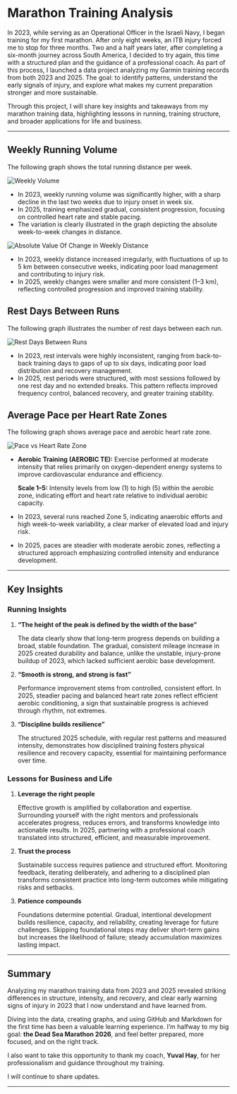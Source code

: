 
# Marathon Training Analysis

In 2023, while serving as an Operational Officer in the Israeli Navy, I began training for my first marathon. 
After only eight weeks, an ITB injury forced me to stop for three months.
Two and a half years later, after completing a six-month journey across South America, I decided to try again, this time with a structured plan and the guidance of a professional coach.
As part of this process, I launched a data project analyzing my Garmin training records from both 2023 and 2025. The goal: to identify patterns, understand the early signals of injury, and explore what makes my current preparation stronger and more sustainable.

Through this project, I will share key insights and takeaways from my marathon training data, highlighting lessons in running, training structure, and broader applications for life and business.

---

##  Weekly Running Volume
The following graph shows the total running distance per week.

![Weekly Volume](https://github.com/user-attachments/assets/9bd5f675-3d9f-4f70-8f18-441ca5dc89cb)

- In 2023, weekly running volume was significantly higher, with a sharp decline in the last two weeks due to injury onset in week six.
- In 2025, training emphasized gradual, consistent progression, focusing on controlled heart rate and stable pacing.
- The variation is clearly illustrated in the graph depicting the absolute week-to-week changes in distance.

![Absolute Value Of Change in Weekly Distance](https://github.com/user-attachments/assets/aadbb38b-45d7-42fe-8870-e96a1b9fa7a7)

- In 2023, weekly distance increased irregularly, with fluctuations of up to 5 km between consecutive weeks, indicating poor load management and contributing to injury risk.
- In 2025, weekly changes were smaller and more consistent (1–3 km), reflecting controlled progression and improved training stability.

##  Rest Days Between Runs
The following graph illustrates the number of rest days between each run.

![Rest Days Between Runs](https://github.com/user-attachments/assets/b9b069ce-7176-4dd5-af73-e597b1bc5f06)


- In 2023, rest intervals were highly inconsistent, ranging from back-to-back training days to gaps of up to six days, indicating poor load distribution and recovery management.
- In 2025, rest periods were structured, with most sessions followed by one rest day and no extended breaks. This pattern reflects improved frequency control, balanced recovery, and greater training stability.

##  Average Pace per Heart Rate Zones
The following graph shows average pace and aerobic heart rate zone.

![Pace vs Heart Rate Zone](https://github.com/user-attachments/assets/c6a81eed-73de-4f1d-af9d-7711856fbc11)

- **Aerobic Training (AEROBIC TE):** Exercise performed at moderate intensity that relies primarily on oxygen-dependent energy systems to improve cardiovascular endurance and efficiency.

  **Scale 1–5:** Intensity levels from low (1) to high (5) within the aerobic zone, indicating effort and heart rate relative to individual aerobic capacity.
- In 2023, several runs reached Zone 5, indicating anaerobic efforts and high week-to-week variability, a clear marker of elevated load and injury risk.
- In 2025, paces are steadier with moderate aerobic zones, reflecting a structured approach emphasizing controlled intensity and endurance development.
---

##  Key Insights
### Running Insights
1. **“The height of the peak is defined by the width of the base”**
    
   The data clearly show that long-term progress depends on building a broad, stable foundation. The gradual, consistent mileage increase in 2025 created durability and balance, unlike the unstable, injury-prone buildup       of 2023, which lacked sufficient aerobic base development.
   
2. **“Smooth is strong, and strong is fast”**
   
   Performance improvement stems from controlled, consistent effort. In 2025, steadier pacing and balanced heart rate zones reflect efficient aerobic conditioning, a sign that sustainable progress is achieved through
   rhythm, not extremes.
   
3. **“Discipline builds resilience”**
   
   The structured 2025 schedule, with regular rest patterns and measured intensity, demonstrates how disciplined training fosters physical resilience and recovery capacity, essential for maintaining performance over time.

### Lessons for Business and Life
1. **Leverage the right people**
   
    Effective growth is amplified by collaboration and expertise. Surrounding yourself with the right mentors and professionals accelerates progress, reduces errors, and transforms knowledge into actionable results. In
    2025, partnering with a professional coach translated into structured, efficient, and measurable improvement.

3. **Trust the process**
   
    Sustainable success requires patience and structured effort. Monitoring feedback, iterating deliberately, and adhering to a disciplined plan transforms consistent practice into long-term outcomes while mitigating risks
    and setbacks.

3. **Patience compounds**
   
   Foundations determine potential. Gradual, intentional development builds resilience, capacity, and reliability, creating leverage for future challenges. Skipping foundational steps may deliver short-term gains but
   increases the likelihood of failure; steady accumulation maximizes lasting impact.
 
---

##  Summary
Analyzing my marathon training data from 2023 and 2025 revealed striking differences in structure, intensity, and recovery, and clear early warning signs of injury in 2023 that I now understand and have learned from.

Diving into the data, creating graphs, and using GitHub and Markdown for the first time has been a valuable learning experience. I’m halfway to my big goal: **the Dead Sea Marathon 2026**, and feel better prepared, more focused, and on the right track.

I also want to take this opportunity to thank my coach, **Yuval Hay**, for her professionalism and guidance throughout my training.

I will continue to share updates.

---
